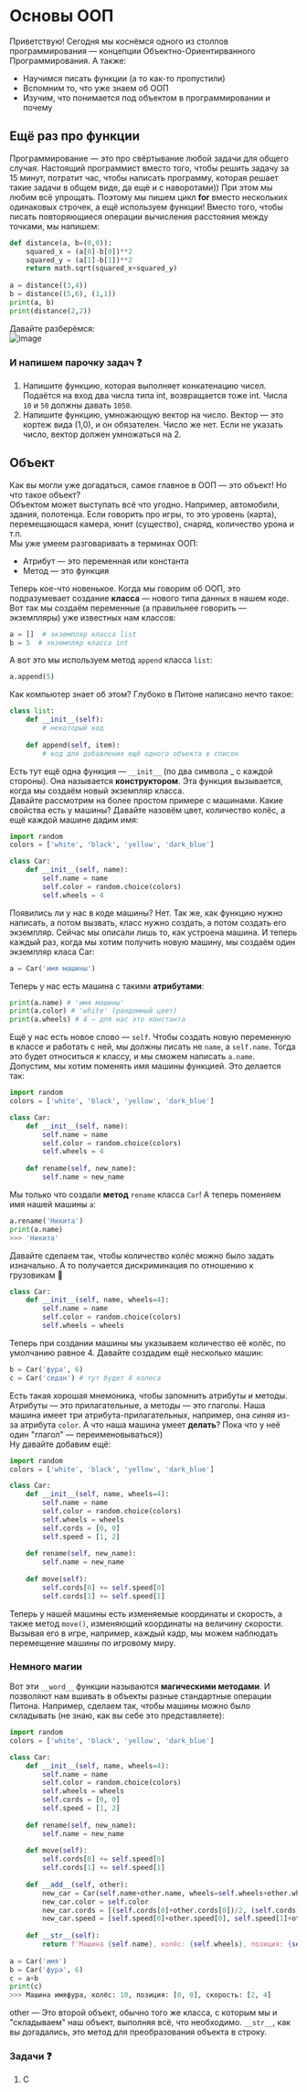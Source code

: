# Основы ООП
Приветствую! Сегодня мы коснёмся одного из столпов программирования — концепции Объектно-Ориентирванного Программирования. А также:
- Научимся писать функции (а то как-то пропустили)
- Вспомним то, что уже знаем об ООП
- Изучим, что понимается под объектом в программировании и почему

## Ещё раз про функции
Программирование — это про свёртывание любой задачи для общего случая. Настоящий программист вместо того, чтобы решить задачу за 15 минут, потратит час, чтобы написать программу, которая решает такие задачи в общем виде, да ещё и с наворотами)) При этом мы любим всё упрощать. Поэтому мы пишем цикл **for** вместо нескольких одинаковых строчек, а ещё используем функции! Вместо того, чтобы писать повторяющиеся операции вычисления расстояния между точками, мы напишем:
```py
def distance(a, b=(0,0)):
    squared_x = (a[0]-b[0])**2
    squared_y = (a[1]-b[1])**2
    return math.sqrt(squared_x+squared_y)
    
a = distance((3,4))
b = distance((5,6), (1,1))
print(a, b)
print(distance(2,2))
```
Давайте разберёмся:  
![image](https://user-images.githubusercontent.com/56085790/203781530-c9b50646-8347-4077-9e52-3b5803013888.png)  
### И напишем парочку задач ❓
1. Напишите функцию, которая выполняет конкатенацию чисел. Подаётся на вход два числа типа int, возвращается тоже int. Числа `10` и `50` должны давать `1050`.  
2. Напишите функцию, умножающую вектор на число. Вектор — это кортеж вида (1,0), и он обязателен. Число же нет. Если не указать число, вектор должен умножаться на 2.  

## Объект
Как вы могли уже догадаться, самое главное в ООП — это объект! Но что такое объект?  
Объектом может выступать всё что угодно. Например, автомобили, здания, полотенца. Если говорить про игры, то это уровень (карта), перемещающася камера, юнит (существо), снаряд, количество урона и т.п.   
Мы уже умеем разговаривать в терминах ООП:  
- Атрибут — это переменная или константа
- Метод — это функция  

Теперь кое-что новенькое. Когда мы говорим об ООП, это подразумевает создание **класса** — нового типа данных в нашем коде. Вот так мы создаём переменные (а правильнее говорить — экземпляры) уже известных нам классов:
```py
a = []  # экземпляр класса list
b = 5  # экземпляр класса int
```
А вот это мы используем метод `append` класса `list`:
```py
a.append(5)
```
Как компьютер знает об этом? Глубоко в Питоне написано нечто такое:
```py
class list:
    def __init__(self):
        # некоторый код
        
    def append(self, item):
        # код для добавления ещё одного объекта в список
```
Есть тут ещё одна функция — `__init__` (по два символа \_ с каждой стороны). Она называется **конструктором**. Эта функция вызывается, когда мы создаём новый экземпляр класса.  
Давайте рассмотрим на более простом примере с машинами. Какие свойства есть у машины? Давайте назовём цвет, количество колёс, а ещё каждой машине дадим имя:
```py
import random
colors = ['white', 'black', 'yellow', 'dark_blue']

class Car:
    def __init__(self, name):
        self.name = name
        self.color = random.choice(colors)
        self.wheels = 4
 ```
 Появились ли у нас в коде машины? Нет. Так же, как функцию нужно написать, а потом вызвать, класс нужно создать, а потом создать его экземпляр. Сейчас мы описали лишь то, как устроена машина. И теперь каждый раз, когда мы хотим получить новую машину, мы создаём один экземпляр класа Car:
 ```py
 a = Car('имя машины')
 ```
 Теперь у нас есть машина с такими **атрибутами**:
 ```py
print(a.name) # 'имя машины'
print(a.color) # 'white' (рандомный цвет)
print(a.wheels) # 4 — для нас это константа
```
Ещё у нас есть новое слово — `self`. Чтобы создать новую переменную в классе и работать с ней, мы должны писать не `name`, а `self.name`. Тогда это будет относиться к классу, и мы сможем написать `a.name`.  
Допустим, мы хотим поменять имя машины функцией. Это делается так:
```py
import random
colors = ['white', 'black', 'yellow', 'dark_blue']

class Car:
    def __init__(self, name):
        self.name = name
        self.color = random.choice(colors)
        self.wheels = 4
        
    def rename(self, new_name):
        self.name = new_name
 ```
Мы только что создали **метод** `rename` класса `Car`! А теперь поменяем имя нашей машины `a`:
```py
a.rename('Никита')
print(a.name)
>>> 'Никита'
```
Давайте сделаем так, чтобы количество колёс можно было задать изначально. А то получается дискриминация по отношению к грузовикам 🤣
```py
class Car:
    def __init__(self, name, wheels=4):
        self.name = name
        self.color = random.choice(colors)
        self.wheels = wheels
```
Теперь при создании машины мы указываем количество её колёс, по умолчанию равное 4. Давайте создадим ещё несколько машин:
```py
b = Car('фура', 6)
с = Car('седан') # тут будет 4 колеса
```
Есть такая хорошая мнемоника, чтобы запомнить атрибуты и методы. Атрибуты — это прилагательные, а методы — это глаголы. Наша машина имеет три атрибута-прилагательных, например, она *синяя* из-за атрибута `color`. А что наша машина умеет **делать**? Пока что у неё один "глагол" — переименовываться))  
Ну давайте добавим ещё:
```py
import random
colors = ['white', 'black', 'yellow', 'dark_blue']

class Car:
    def __init__(self, name, wheels=4):
        self.name = name
        self.color = random.choice(colors)
        self.wheels = wheels
        self.cords = [0, 0]
        self.speed = [1, 2]
        
    def rename(self, new_name):
        self.name = new_name
        
    def move(self):
        self.cords[0] += self.speed[0]
        self.cords[1] += self.speed[1]
 ```
Теперь у нашей машины есть изменяемые координаты и скорость, а также метод `move()`, изменяющий координаты на величину скорости. Вызывая его в игре, например, каждый кадр, мы можем наблюдать перемещение машины по игровому миру.

### Немного магии
Вот эти `__word__` функции называются **магическими методами**. И позволяют нам вшивать в объекты разные стандартные операции Питона. Например, сделаем так, чтобы машины можно было складывать (не знаю, как вы себе это представляете):
```py
import random
colors = ['white', 'black', 'yellow', 'dark_blue']

class Car:
    def __init__(self, name, wheels=4):
        self.name = name
        self.color = random.choice(colors)
        self.wheels = wheels
        self.cords = [0, 0]
        self.speed = [1, 2]
        
    def rename(self, new_name):
        self.name = new_name
        
    def move(self):
        self.cords[0] += self.speed[0]
        self.cords[1] += self.speed[1]
        
    def __add__(self, other):
        new_car = Car(self.name+other.name, wheels=self.wheels+other.wheels)
        new_car.color = self.color
        new_car.cords = [(self.cords[0]+other.cords[0])/2, (self.cords[1]+other.cords[1])/2]
        new_car.speed = [self.speed[0]+other.speed[0], self.speed[1]+other.speed[1]]
        
    def __str__(self):
        return f'Машина {self.name}, колёс: {self.wheels}, позиция: {self.cords}, скорость: {self.speed}'
        
a = Car('имя')
b = Car('фура', 6)
c = a+b
print(c)
>>> Машина имяфура, колёс: 10, позиция: [0, 0], скорость: [2, 4]
```
other — Это второй объект, обычно того же класса, с которым мы и "складываем" наш объект, выполняя всё, что необходимо.
`__str__`, как вы догадались, это метод для преобразования объекта в строку.

### Задачи ❓
1. C
